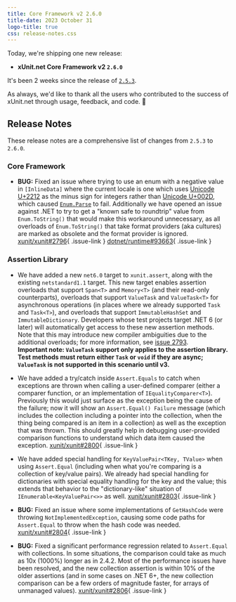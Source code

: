 ```yaml
---
title: Core Framework v2 2.6.0
title-date: 2023 October 31
logo-title: true
css: release-notes.css
---
```


Today, we're shipping one new release:

* **xUnit.net Core Framework v2 `2.6.0`**

It's been 2 weeks since the release of [`2.5.3`](2.5.3).

As always, we'd like to thank all the users who contributed to the success of xUnit.net through usage, feedback, and code. 🎉

## Release Notes

These release notes are a comprehensive list of changes from `2.5.3` to `2.6.0`.

### Core Framework

* **BUG:** Fixed an issue where trying to use an enum with a negative value in `[InlineData]` where the current locale is one which uses [Unicode U+2212](https://www.compart.com/en/unicode/U+2212) as the minus sign for integers rather than [Unicode U+002D](https://www.compart.com/en/unicode/U+002D), which caused [`Enum.Parse`](https://learn.microsoft.com/dotnet/api/system.enum.parse) to fail. Additionally we have opened an issue against .NET to try to get a "known safe to roundtrip" value from `Enum.ToString()` that would make this workaround unnecessary, as all overloads of `Enum.ToString()` that take format providers (aka cultures) are marked as obsolete and the format provider is ignored. [xunit/xunit#2796](https://github.com/xunit/xunit/issues/2796){ .issue-link } [dotnet/runtime#93663](https://github.com/dotnet/runtime/issues/93663){ .issue-link }

### Assertion Library

* We have added a new `net6.0` target to `xunit.assert`, along with the existing `netstandard1.1` target. This new target enables assertion overloads that support `Span<T>` and `Memory<T>` (and their read-only counterparts), overloads that support `ValueTask` and `ValueTask<T>` for asynchronous operations (in places where we already supported `Task` and `Task<T>`), and overloads that support `ImmutableHashSet` and `ImmutableDictionary`. Developers whose test projects target .NET 6 (or later) will automatically get access to these new assertion methods. Note that this may introduce new compiler ambiguities due to the additional overloads; for more information, see [issue 2793](https://github.com/xunit/xunit/issues/2793).<br /> <strong>Important note: `ValueTask` support only applies to the assertion library. Test methods must return either `Task` or `void` if they are async; `ValueTask` is not supported in this scenario until v3.</strong>

* We have added a try/catch inside `Assert.Equals` to catch when exceptions are thrown when calling a user-defined comparer (either a comparer function, or an implementation of `IEqualityComparer<T>`). Previously this would just surface as the exception being the cause of the failure; now it will show an `Assert.Equal() Failure` message (which includes the collection including a pointer into the collection, when the thing being compared is an item in a collection) as well as the exception that was thrown. This should greatly help in debugging user-provided comparison functions to understand which data item caused the exception. [xunit/xunit#2800](https://github.com/xunit/xunit/issues/2800){ .issue-link }

* We have added special handling for `KeyValuePair<TKey, TValue>` when using `Assert.Equal` (including when what you're comparing is a collection of key/value pairs). We already had special handling for dictionaries with special equality handling for the key and the value; this extends that behavior to the "dictionary-like" situation of `IEnumerable<KeyValuePair<>>` as well. [xunit/xunit#2803](https://github.com/xunit/xunit/issues/2803){ .issue-link }

* **BUG:** Fixed an issue where some implementations of `GetHashCode` were throwing `NotImplementedException`, causing some code paths for `Assert.Equal` to throw when the hash code was needed. [xunit/xunit#2804](https://github.com/xunit/xunit/issues/2804){ .issue-link }

* **BUG:** Fixed a significant performance regression related to `Assert.Equal` with collections. In some situations, the comparison could take as much as 10x (1000%) longer as in 2.4.2. Most of the performance issues have been resolved, and the new collection assertion is within 10% of the older assertions (and in some cases on .NET 6+, the new collection comparison can be a few orders of magnitude faster, for arrays of unmanaged values). [xunit/xunit#2806](https://github.com/xunit/xunit/issues/2806){ .issue-link }
